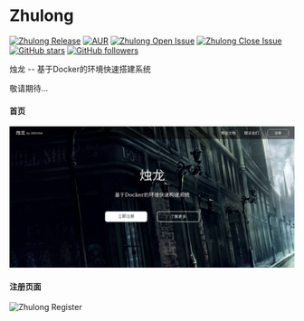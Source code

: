 # Zhulong
 [![Zhulong Release](https://img.shields.io/github/release/LiGhT1EsS/Zhulong.svg)]()
 [![AUR](https://img.shields.io/aur/license/yaourt.svg?maxAge=2592000)](https://raw.githubusercontent.com/LiGhT1EsS/Zhulong/dev/LICENSE)
 [![Zhulong Open Issue](https://img.shields.io/github/issues-raw/LiGhT1EsS/Zhulong.svg)]()
 [![Zhulong Close Issue](https://img.shields.io/github/issues-closed-raw/LiGhT1EsS/Zhulong.svg)]()
 [![GitHub stars](https://img.shields.io/github/stars/LiGhT1EsS/Zhulong.svg?style=social&label=Star)]()
 [![GitHub followers](https://img.shields.io/github/followers/LiGhT1EsS.svg?style=social&label=Follow&maxAge=2592000)](https://github.com/LiGhT1EsS/)

烛龙 -- 基于Docker的环境快速搭建系统

敬请期待...

#### 首页
![Zhulong Index](https://raw.githubusercontent.com/LiGhT1EsS/Zhulong/dev/docs/index.png)


#### 注册页面
![Zhulong Register](https://raw.githubusercontent.com/LiGhT1EsS/Zhulong/dev/docs/login.png)